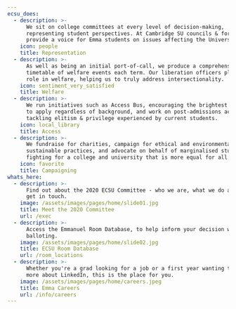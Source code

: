 ```yaml
---
ecsu_does:
  - description: >-
      We sit on college committees at every level of decision-making,
      representing student perspectives. At Cambridge SU councils & forums, we
      provide a voice for Emma students on issues affecting the University. 
    icon: people
    title: Representation
  - description: >-
      As well as being an initial port-of-call, we produce a comprehensive
      timetable of welfare events each term. Our liberation officers play a key
      role in welfare, helping us to truly address intersectionality.
    icon: sentiment_very_satisfied
    title: Welfare
  - description: >-
      We run initiatives such as Access Bus, encouraging the brightest students
      to apply regardless of background, and work on post-admissions access,
      tackling elitism & privilege experienced by current students.
    icon: local_library
    title: Access
  - description: >-
      We fundraise for charities, campaign for ethical and environmentally
      sustainable practices, and advocate on behalf of marginalised students,
      fighting for a college and university that is more equal for all.
    icon: favorite
    title: Campaigning
whats_here:
  - description: >-
      Find out about the 2020 ECSU Committee - who we are, what we do and how to
      get in touch.
    image: /assets/images/pages/home/slide01.jpg
    title: Meet the 2020 Committee
    url: /exec
  - description: >-
      Access the Emmanuel Room Database, to help inform your decision when
      balloting.
    image: /assets/images/pages/home/slide02.jpg
    title: ECSU Room Database
    url: /room_locations
  - description: >-
      Whether you're a grad looking for a job or a first year wanting to hear
      more about LinkedIn, this is the place for you.
    image: /assets/images/pages/home/careers.jpeg
    title: Emma Careers
    url: /info/careers
---
```


